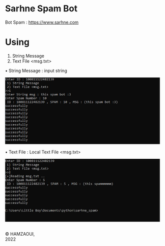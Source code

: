 # Sarhne Spam Bot

Bot Spam : https://www.sarhne.com

# Using

  1) String Message 
  2) Text File <msg.txt> 

  •	String Message : input string <br>	


![](Screenshot/cap.JPG)<br>

  •	Text File      : Local Text File <msg.txt>
	


![](Screenshot/cap2.JPG)


<footer>
<p style="float:left; width: 20%;">
© HAMZAOUI, 2022
</p>
<p style="float:left; width: 60%; text-align:center;">
</p>
</footer>
